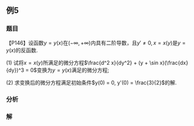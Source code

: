 ## 例5
### 题目
【P146】设函数$y = y(x)$在$(-\infty, +\infty)$内具有二阶导数，且$y' \neq 0, x = x(y)$是$y = y(x)$的反函数.

(1) 试将$x = x(y)$所满足的微分方程$\frac{d^2 x}{dy^2} + (y + \sin x)(\frac{dx}{dy})^3 = 0$变换为$y = y(x)$满足的微分方程;

(2) 求变换后的微分方程满足初始条件$y(0) = 0, y'(0) = \frac{3}{2}$的解.
### 分析

### 解